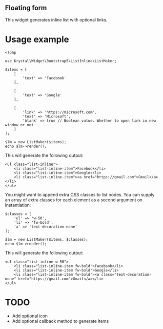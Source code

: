 Floating form
----

This widget generates inline list with optional links.

# Usage example

    <?php
    
    use Krystal\Widget\Bootstrap5\ListInline\ListMaker;
    
    $items = [
        [
            'text' => 'Facebook'
        ],
    
        [
            'text' => 'Google'
        ],
    
        [
            'link' => 'https://microsoft.com',
            'text' => 'Microsoft',
            'blank' => true // Boolean value. Whether to open link in new window or not
        ]
    ];
    
    $lm = new ListMaker($items);
    echo $lm->render();

This will generate the following output:

    <ul class="list-inline">
        <li class="list-inline-item">Facebook</li>
        <li class="list-inline-item">Google</li>
        <li class="list-inline-item"><a href="https://gmail.com">Gmail</a></li>
    </ul>

You might want to append extra CSS classes to list nodes. You can supply an array of extra classes for each element as a second argument on instantiation:

    $classes = [
        'ul' => 'w-50',
        'li' => 'fw-bold',
        'a' => 'text-decoration-none'
    ];
    
    $lm = new ListMaker($items, $classes);
    echo $lm->render();


This will generate the following output:

    <ul class="list-inline w-50">
        <li class="list-inline-item fw-bold">Facebook</li>
        <li class="list-inline-item fw-bold">Google</li>
        <li class="list-inline-item fw-bold"><a class="text-decoration-none" href="https://gmail.com">Gmail</a></li>
    </ul>
    
# TODO

 - Add optional icon
 - Add optional callback method to generate items